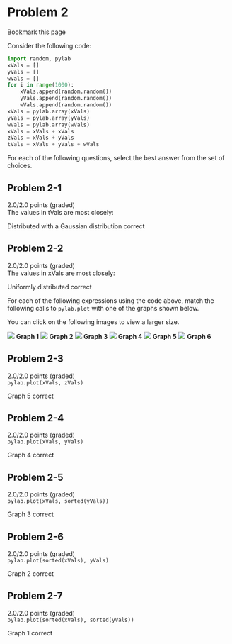 # Problem 2
Bookmark this page

 Consider the following code:

```python
import random, pylab
xVals = []
yVals = []
wVals = []
for i in range(1000):
    xVals.append(random.random())
    yVals.append(random.random())
    wVals.append(random.random())
xVals = pylab.array(xVals)
yVals = pylab.array(yVals)
wVals = pylab.array(wVals)
xVals = xVals + xVals
zVals = xVals + yVals
tVals = xVals + yVals + wVals
```
For each of the following questions, select the best answer from the set of choices.

## Problem 2-1
2.0/2.0 points (graded)  
The values in tVals are most closely:

Distributed with a Gaussian distribution correct

## Problem 2-2
2.0/2.0 points (graded)  
The values in xVals are most closely:

Uniformly distributed correct

For each of the following expressions using the code above, match the following calls to <code>pylab.plot</code> with one of the graphs shown below.

You can click on the following images to view a larger size.

![](https://d37djvu3ytnwxt.cloudfront.net/assets/courseware/v1/7fc44cee4d4360ca476f37cc17420e7c/asset-v1:MITx+6.00.2x_7+1T2017+type@asset+block/files_exam2_files_3-1.png)
**Graph 1**
![](https://d37djvu3ytnwxt.cloudfront.net/assets/courseware/v1/e8bfc1a418fb313e6deba1c81792146f/asset-v1:MITx+6.00.2x_7+1T2017+type@asset+block/files_exam2_files_3-2.png)
**Graph 2**
![](https://d37djvu3ytnwxt.cloudfront.net/assets/courseware/v1/7ec8fb1c2a81490f82b6c24a51779dd9/asset-v1:MITx+6.00.2x_7+1T2017+type@asset+block/files_exam2_files_3-3.png)
**Graph 3**
![](https://d37djvu3ytnwxt.cloudfront.net/assets/courseware/v1/5806673cab9dc3323bbf59f1c57e7e0b/asset-v1:MITx+6.00.2x_7+1T2017+type@asset+block/files_exam2_files_3-4.png)
**Graph 4**
![](https://d37djvu3ytnwxt.cloudfront.net/assets/courseware/v1/02cc9672d760926964ef1a26d5a84e11/asset-v1:MITx+6.00.2x_7+1T2017+type@asset+block/files_exam2_files_3-5.png)
**Graph 5**
![](https://d37djvu3ytnwxt.cloudfront.net/assets/courseware/v1/cdc227c2a165a5484e566f05c20200ca/asset-v1:MITx+6.00.2x_7+1T2017+type@asset+block/files_exam2_files_3-6.png)
**Graph 6**

## Problem 2-3
2.0/2.0 points (graded)  
<code>pylab.plot(xVals, zVals)</code>

Graph 5 correct

## Problem 2-4
2.0/2.0 points (graded)  
<code>pylab.plot(xVals, yVals)</code>

Graph 4
correct


## Problem 2-5
2.0/2.0 points (graded)  
<code>pylab.plot(xVals, sorted(yVals))</code>  

Graph 3
correct

## Problem 2-6
2.0/2.0 points (graded)  
<code>pylab.plot(sorted(xVals), yVals)</code>

Graph 2
correct

## Problem 2-7
2.0/2.0 points (graded)  
<code>pylab.plot(sorted(xVals), sorted(yVals))</code>

Graph 1 correct
